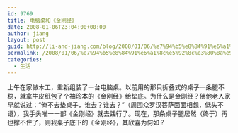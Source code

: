 ```yaml
---
id: 9769
title: 电脑桌和《金刚经》
date: 2008-01-06T23:04:00+00:00
author: jiang
layout: post
guid: http://li-and-jiang.com/blog/2008/01/06/%e7%94%b5%e8%84%91%e6%a1%8c%e5%92%8c%e3%80%8a%e9%87%91%e5%88%9a%e7%bb%8f%e3%80%8b/
permalink: /2008/01/06/%e7%94%b5%e8%84%91%e6%a1%8c%e5%92%8c%e3%80%8a%e9%87%91%e5%88%9a%e7%bb%8f%e3%80%8b/
categories:
  - 生活
---
```

上午在家做木工，重新组装了一台电脑桌。以前用的那只折叠式的桌子一条腿不稳，就拿牛皮纸包了个袖珍本的《金刚经》给垫底。为什么是金刚经？佛他老人家早就说过：“俺不去垫桌子，谁去？谁去？”（周围众罗汉菩萨面面相觑，低头不语），我手头唯一一部《金刚经》就去践行了。现在，那条桌子腿居然（终于）再也撑不住了，则我桌子底下的《金刚经》，其欣喜为何如？